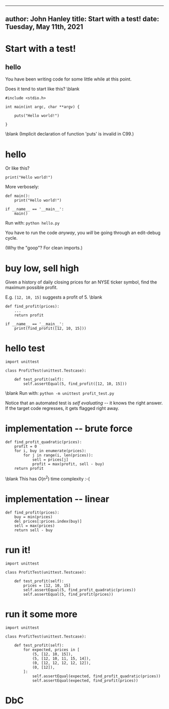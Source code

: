 
---
author: John Hanley
title: Start with a test!
date: Tuesday, May 11th, 2021
---

# Start with a test!

<!--- Copyright 2021, John Hanley
MIT licensed -- see end.
--->

## hello

You have been writing code for some little while at this point.

Does it tend to start like this?
\blank

    #include <stdio.h>

    int main(int argc, char **argv) {

        puts("Hello world!")

    }

\blank
(Implicit declaration of function 'puts' is invalid in C99.)


# hello

Or like this?

    print("Hello world!")

More verbosely:

    def main():
        print("Hello world!")

    if __name__ == '__main__':
        main()

Run with: `python hello.py`

You have to run the code _anyway_,
you _will_ be going through an edit-debug cycle.

(Why the "goop"? For clean imports.)


# buy low, sell high

Given a history of daily closing prices for an NYSE ticker symbol,
find the maximum possible profit.

E.g. `[12, 10, 15]` suggests a profit of 5.
\blank

    def find_profit(prices):
        ...
        return profit

    if __name__ == '__main__':
        print(find_profit([12, 10, 15]))


# hello test

    import unittest

    class ProfitTest(unittest.Testcase):

        def test_profit(self):
            self.assertEqual(5, find_profit([12, 10, 15]))

\blank
Run with: `python -m unittest profit_test.py`

Notice that an automated test is _self evaluating_ --
it knows the right answer.
If the target code regresses, it gets flagged right away.


# implementation -- brute force

    def find_profit_quadratic(prices):
        profit = 0
        for i, buy in enumerate(prices):
            for j in range(i, len(prices)):
                sell = prices[j]
                profit = max(profit, sell - buy)
        return profit

\blank
This has $O(n^2)$ time complexity :-(

# implementation -- linear

    def find_profit(prices):
        buy = min(prices)
        del prices[:prices.index(buy)]
        sell = max(prices)
        return sell - buy


# run it!

    import unittest

    class ProfitTest(unittest.Testcase):

        def test_profit(self):
            prices = [12, 10, 15]
            self.assertEqual(5, find_profit_quadratic(prices))
            self.assertEqual(5, find_profit(prices))

# run it some more

    import unittest

    class ProfitTest(unittest.Testcase):

        def test_profit(self):
            for expected, prices in [
                (5, [12, 10, 15]),
                (5, [12, 10, 11, 15, 14]),
                (0, [12, 12, 12, 12, 12]),
                (0, [12]),
            ]:
                self.assertEqual(expected, find_profit_quadratic(prices))
                self.assertEqual(expected, find_profit(prices))


# DbC

<!---
Copyright 2021 John Hanley.

Permission is hereby granted, free of charge, to any person obtaining a
copy of this software and associated documentation files (the "Software"),
to deal in the Software without restriction, including without limitation
the rights to use, copy, modify, merge, publish, distribute, sublicense,
and/or sell copies of the Software, and to permit persons to whom the
Software is furnished to do so, subject to the following conditions:
The above copyright notice and this permission notice shall be included in
all copies or substantial portions of the Software.
The software is provided "AS IS", without warranty of any kind, express or
implied, including but not limited to the warranties of merchantability,
fitness for a particular purpose and noninfringement. In no event shall
the authors or copyright holders be liable for any claim, damages or
other liability, whether in an action of contract, tort or otherwise,
arising from, out of or in connection with the software or the use or
other dealings in the software.
--->

